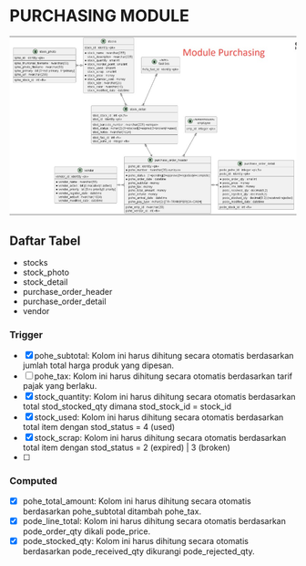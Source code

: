 # PURCHASING MODULE

![table structure](purchasing_module.jpeg)

## Daftar Tabel
- stocks
- stock_photo
- stock_detail
- purchase_order_header
- purchase_order_detail
- vendor

<!-- **### Clustered Primary **Key**
- stock_detail : stod_stock_id
- purchase_order_detail : pode_pohe_id** -->

### Trigger 
- [x] pohe_subtotal: Kolom ini harus dihitung secara otomatis berdasarkan jumlah total harga produk yang dipesan.
- [ ] pohe_tax: Kolom ini harus dihitung secara otomatis berdasarkan tarif pajak yang berlaku.
- [x] stock_quantity: Kolom ini harus dihitung secara otomatis berdasarkan total stod_stocked_qty dimana stod_stock_id = stock_id
- [x] stock_used: Kolom ini harus dihitung secara otomatis berdasarkan total item dengan stod_status = 4 (used)
- [x] stock_scrap: Kolom ini harus dihitung secara otomatis berdasarkan total item dengan stod_status = 2 (expired) | 3 (broken)
- [ ] 

### Computed
- [x] pohe_total_amount: Kolom ini harus dihitung secara otomatis berdasarkan pohe_subtotal ditambah pohe_tax.
- [x] pode_line_total: Kolom ini harus dihitung secara otomatis berdasarkan pode_order_qty dikali pode_price. 
- [x] pode_stocked_qty: Kolom ini harus dihitung secara otomatis berdasarkan pode_received_qty dikurangi pode_rejected_qty. 